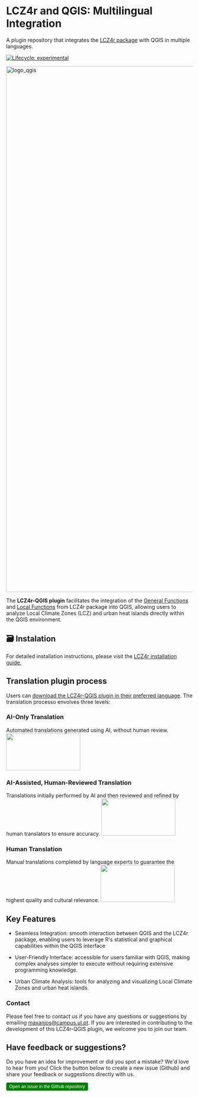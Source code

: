 # LCZ4r and QGIS: Multilingual Integration
A plugin repository that integrates the [LCZ4r package](https://github.com/ByMaxAnjos/LCZ4r) with QGIS in multiple languages. 

  <!-- badges: start -->
  [![Lifecycle: experimental](https://img.shields.io/badge/lifecycle-experimental-orange.svg)](https://lifecycle.r-lib.org/articles/stages.html#experimental)
  <!-- badges: end -->

<img width="1417" alt="logo_qgis" src="https://github.com/user-attachments/assets/68cdca10-c1d5-4755-8d73-351af809552a">

The **LCZ4r-QGIS plugin** facilitates the integration of the [General Functions](https://bymaxanjos.github.io/LCZ4r/articles/Introd_genera_LCZ4r.html) and [Local Functions](https://bymaxanjos.github.io/LCZ4r/articles/Introd_local_LCZ4r.html) from LCZ4r package into QGIS, allowing users to analyze Local Climate Zones (LCZ) and urban heat islands directly within the QGIS environment.

## 🗃️ Instalation 

For detailed installation instructions, please visit the [LCZ4r installation guide.](https://bymaxanjos.github.io/LCZ4r/articles/instalation_lcz4r_qgis.html)

## Translation plugin process
Users can [download the LCZ4r-QGIS plugin in their preferred language](https://bymaxanjos.github.io/LCZ4r/articles/multilingual_lcz4r_qgis.html). The translation processo envolves three levels:

### AI-Only Translation
Automated translations generated using AI, without human review.
<img src="https://github.com/user-attachments/assets/2b2312d0-bb71-4c80-b6db-4048e315fbee" width="200" height="100">

### AI-Assisted, Human-Reviewed Translation
Translations initially performed by AI and then reviewed and refined by human translators to ensure accuracy.
<img src="https://github.com/user-attachments/assets/ed21bd61-b2c5-4dbb-9601-6485292d7b4c" width="200" height="100">


### Human Translation
Manual translations completed by language experts to guarantee the highest quality and cultural relevance.
<img src="https://github.com/user-attachments/assets/b30e9a14-0730-403d-8cd5-19ab70baa3ec" width="200" height="100">


## Key Features
* Seamless Integration: smooth interaction between QGIS and the LCZ4r package, enabling users to leverage R's statistical and graphical capabilities within the QGIS interface 

* User-Friendly Interface: accessible for users familiar with QGIS, making complex analyses simpler to execute without requiring extensive programming knowledge.

* Urban Climate Analysis: tools for analyzing and visualizing Local Climate Zones and urban heat islands.


### Contact
Please feel free to contact us if you have any questions or suggestions by emailing [maxanjos\@campus.ul.pt](mailto:maxanjos@campus.ul.pt). If you are interested in contributing to the development of this LCZ4r-QGIS plugin, we welcome you to join our team.

## Have feedback or suggestions?
Do you have an idea for improvement or did you spot a mistake? We'd love to hear from you! Click the button below to create a new issue (Github) and share your feedback or suggestions directly with us.

<button type="button" class="btn" style="background-color: #008000; color: white; padding: .25rem .5rem; font-size: .75rem; border: none; border-radius: .25rem;">
  <a href='https://github.com/ByMaxAnjos/QGIS-LCZ4r-Multilingual/issues/new'style="text-decoration: none; color: white;">
    Open an issue in the Github repository
  </a>
</button>

